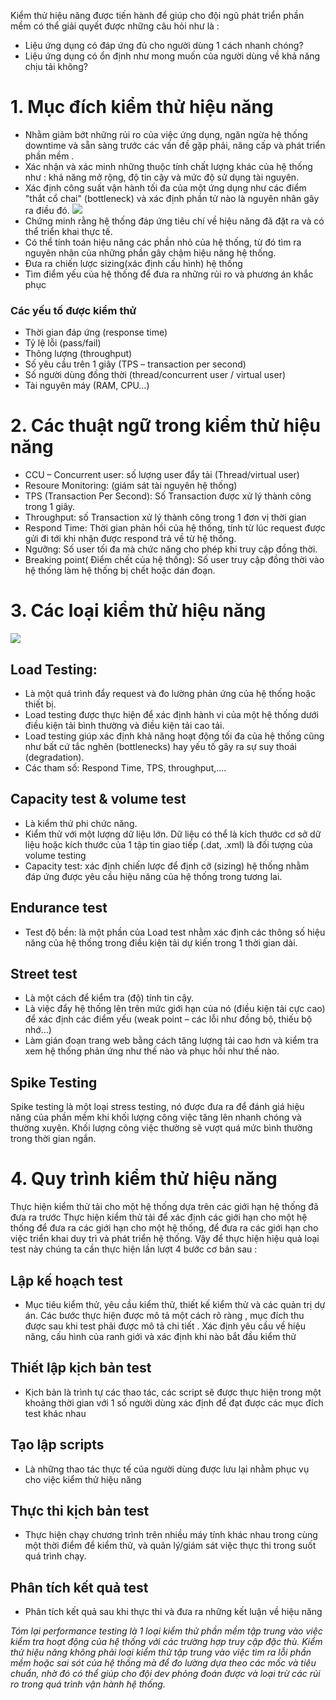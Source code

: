 Kiểm thử hiệu năng được tiến hành để giúp cho đội ngũ phát triển phần mềm có thể giải quyết được những câu hỏi như là :
- Liệu ứng dụng có đáp ứng đủ cho người dùng 1 cách nhanh chóng?
- Liệu ứng dụng có ổn định như mong muốn của người dùng về khả năng chịu tải không?
# 1.  Mục đích kiểm thử hiệu năng
-  Nhằm giảm bớt những rủi ro của việc ứng dụng, ngăn ngừa hệ thống downtime và sẵn sàng trước các vấn đề gặp phải, nâng cấp và phát triển phần mềm .
-  Xác nhận và xác minh những thuộc tính chất lượng khác của hệ thống như : khả năng mở rộng, độ tin cậy và mức độ sử dụng tài nguyên.
-  Xác định công suất vận hành tối đa của một ứng dụng như các điểm "thắt cổ chai" (bottleneck) và xác định phần tử nào là nguyên nhân gây ra điều đó.
![](https://images.viblo.asia/732902b9-02b3-4f4a-a8f5-d113afd4503c.png)
- Chứng minh rằng hệ thống đáp ứng tiêu chí về hiệu năng đã đặt ra và có thể triển khai thực tế. 
- Có thể tính toán hiệu năng các phần nhỏ của hệ thống, từ đó tìm ra nguyên nhân của những phần gây chậm hiệu năng hệ thống. 
- Đưa ra chiến lược sizing(xác định cấu hình) hệ thống 
- Tìm điểm yếu của hệ thống để đưa ra những rủi ro và phương án khắc phục
###  Các yếu tố được kiểm thử
- Thời gian đáp ứng (response time) 
- Tỷ lệ lỗi (pass/fail)
-  Thông lượng (throughput)
- Số yêu cầu trên 1 giây (TPS – transaction per second) 
- Số người dùng đồng thời (thread/concurrent user / virtual user) 
- Tài nguyên máy (RAM, CPU…)
# 2. Các thuật ngữ trong kiểm thử hiệu năng
- CCU – Concurrent user: số lượng user đẩy tải (Thread/virtual user) 
- Resoure Monitoring: (giám sát tài nguyên hệ thống)
- TPS (Transaction Per Second): Số Transaction được xử lý thành công trong 1 giây. 
- Throughput: số Transaction xử lý thành công trong 1 đơn vị thời gian
- Respond Time: Thời gian phản hồi của hệ thống, tính từ lúc request được gửi đi tới khi nhận được respond trả về từ hệ thống. 
- Ngưỡng: Số user tối đa mà chức năng cho phép khi truy cập đồng thời.
- Breaking point( Điểm chết của hệ thống): Số user truy cập đồng thời vào hệ thống làm hệ thống bị chết hoặc dán đoạn.
# 3. Các loại kiểm thử hiệu năng
![](https://images.viblo.asia/a89e29a1-d7cc-4552-842e-805e50d5a0a3.jpg)
##  Load Testing:
- Là một quá trình đẩy request và đo lường phản ứng của hệ thống hoặc thiết bị. 
- Load testing được thực hiện để xác định hành vi của một hệ thống dưới điều kiện tải bình thường và điều kiện tải cao tải. 
- Load testing giúp xác định khả năng hoạt động tối đa của hệ thống cũng như bất cứ tắc nghẽn (bottlenecks) hay yếu tố gây ra sự suy thoái (degradation).
- Các tham số: Respond Time, TPS, throughput,….
## Capacity test & volume test
- Là kiểm thử phi chức năng.
- Kiểm thử với một lượng dữ liệu lớn. Dữ liệu có thể là kích thước cơ sở dữ liệu hoặc kích thước của 1 tập tin giao tiếp (.dat, .xml) là đối tượng của volume testing
- Capacity test: xác định chiến lược để định cỡ (sizing) hệ thống nhằm đáp ứng được yêu cầu hiệu năng của hệ thống trong tương lai.
## Endurance test
- Test độ bền: là một phần của Load test nhằm xác định các thông số hiệu năng của hệ thống trong điều kiện tải dự kiến trong 1 thời gian dài.
##  Street test
- Là một cách để kiểm tra (độ) tính tin cậy. 
- Là việc đẩy hệ thống lên trên mức giới hạn của nó (điều kiện tải cực cao) để xác định các điểm yếu (weak point – các lỗi như đồng bộ, thiếu bộ nhớ...) 
- Làm gián đoạn trang web bằng cách tăng lượng tải cao hơn và kiểm tra xem hệ thống phản ứng như thế nào và phục hồi như thế nào.
## Spike Testing 
Spike testing là một loại stress testing, nó được đưa ra để đánh giá hiệu năng của phần mềm khi khối lượng công việc tăng lên nhanh chóng và thường xuyên. Khối lượng công việc thường sẽ vượt quá mức bình thường trong thời gian ngắn.
# 4. Quy trình kiểm thử hiệu năng
Thực hiện kiểm thử tải cho một hệ thống dựa trên các giới hạn hệ thống đã đưa ra trước 
Thực hiện kiểm thử tải để xác định các giới hạn cho một hệ thống để đưa ra các giới hạn cho một hệ thống, để đưa ra các giới hạn cho việc triển khai duy trì và phát triển hệ thống. Vậy để thực hiện hiệu quả loại test này chúng ta cần thực hiện lần lượt 4 bước cơ bản sau :
## Lập kế hoạch test
- Mục tiêu kiểm thử, yêu cầu kiểm thử, thiết kế kiểm thử và các quản trị dự án. Các bước thực hiện được mô tả một cách rõ ràng , mục đích thu được sau khi test phải được mô tả chi tiết . Xác định yêu cầu về hiệu năng, cấu hình của ranh giới và xác định khi nào bắt đầu kiểm thử
 ## Thiết lập kịch bản test
- Kịch bản là trình tự các thao tác, các script sẽ được thực hiện trong một khoảng thời gian với 1 số người dùng xác định để đạt được các mục đích test khác nhau
## Tạo lập scripts
-  Là những thao tác thực tế của người dùng được lưu lại nhằm phục vụ cho việc kiểm thử hiệu năng
## Thực thi kịch bản test
- Thực hiện chạy chương trình trên nhiều máy tính khác nhau trong cùng một thời điểm để kiểm thử, và quản lý/giám sát việc thực thi trong suốt quá trình chạy. 
## Phân tích kết quả test
- Phân tích kết quả sau khi thực thi và đưa ra những kết luận về hiệu năng

*Tóm lại performance testing  là 1 loại kiểm thử phần mềm tập trung vào việc kiểm tra hoạt động của hệ thống với các trường hợp truy cập đặc thù. Kiểm thử hiệu năng không phải loại kiểm thử tập trung vào việc tìm ra lỗi phần mềm hoặc sai sót của hệ thống mà để đo lường dựa theo các mốc và tiêu chuẩn, nhờ đó có thể giúp cho đội dev phỏng đoán được và loại trừ các rủi ro trong quá trình vận hành hệ thống.*